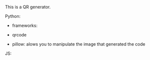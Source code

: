 This is a QR generator.

Python:

- frameworks:

- qrcode 
- pillow: alows you to manipulate the image that generated the code 




JS:


